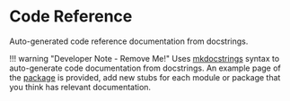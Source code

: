 # Code Reference

Auto-generated code reference documentation from docstrings.

!!! warning "Developer Note - Remove Me!"
    Uses [mkdocstrings](https://mkdocstrings.github.io/) syntax to auto-generate code documentation from docstrings. An example page of the [package](package.md) is provided, add new stubs for each module or package that you think has relevant documentation.
